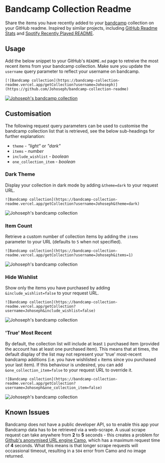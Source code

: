 # Bandcamp Collection Readme

Share the items you have recently added to your [bandcamp](https://bandcamp.com/) collection on your GitHub readme. Inspired by similar projects, including [GitHub Readme Stats](https://github.com/anuraghazra/github-readme-stats) and [Spotify Recently Played README](https://github.com/JeffreyCA/spotify-recently-played-readme).

## Usage

Add the below snippet to your GitHub's `README.md` page to retreive the most recent items from your bandcamp collection. Make sure you update the `username` query parameter to reflect your username on bandcamp.

```
[![Bandcamp collection](https://bandcamp-collection-readme.vercel.app/getCollection?username=Johoseph)](https://github.com/Johoseph/bandcamp-collection-readme)
```

[![Johoseph's bandcamp collection](https://bandcamp-collection-readme.vercel.app/getCollection?username=Johoseph)](https://bandcamp-collection-readme.vercel.app/getCollection?username=Johoseph)

## Customisation

The following request query parameters can be used to customise the bandcamp collection list that is retrieved, see the below sub-headings for further explanation:

- `theme` - _"light"_ or _"dark"_
- `items` - _number_
- `include_wishlist` - _boolean_
- `one_collection_item` - _boolean_

### Dark Theme

Display your collection in dark mode by adding `&theme=dark` to your request URL.

```
![Bandcamp collection](https://bandcamp-collection-readme.vercel.app/getCollection?username=Johoseph&theme=dark)
```

![Johoseph's bandcamp collection](https://bandcamp-collection-readme.vercel.app/getCollection?username=Johoseph&theme=dark)

### Item Count

Retrieve a custom number of collection items by adding the `items` parameter to your URL (defaults to `5` when not specified).

```
![Bandcamp collection](https://bandcamp-collection-readme.vercel.app/getCollection?username=Johoseph&items=1)
```

![Johoseph's bandcamp collection](https://bandcamp-collection-readme.vercel.app/getCollection?username=Johoseph&items=1)

### Hide Wishlist

Show only the items you have purchased by adding `&include_wishlist=false` to your request URL.

```
![Bandcamp collection](https://bandcamp-collection-readme.vercel.app/getCollection?username=Johoseph&include_wishlist=false)
```

![Johoseph's bandcamp collection](https://bandcamp-collection-readme.vercel.app/getCollection?username=Johoseph&include_wishlist=false)

### 'True' Most Recent

By default, the collection list will include at least `1` purchased item (provided the account has at least one purchased item). This means that at times, the default display of the list may not represent your 'true' most-recent bandcamp additions (i.e. you have wishlisted `x` items since you purchased your last item). If this behaviour is undesired, you can add `&one_collection_item=false` to your request URL to override it.

```
![Bandcamp collection](https://bandcamp-collection-readme.vercel.app/getCollection?username=Johoseph&one_collection_item=false)
```

![Johoseph's bandcamp collection](https://bandcamp-collection-readme.vercel.app/getCollection?username=Johoseph&one_collection_item=false)

## Known Issues

Bandcamp does not have a public developer API, so to enable this app your Bandcamp data has to be retrieved via a web-scrape. A usual scrape request can take anywhere from **2** to **5** seconds - this creates a problem for [Github's anonymised URL engine Camo](https://docs.github.com/en/authentication/keeping-your-account-and-data-secure/about-anonymized-urls), which has a maximum request time of **4** seconds. What this means is that longer scrape requests will occassional timeout, resulting in a `504` error from Camo and no image returned.

